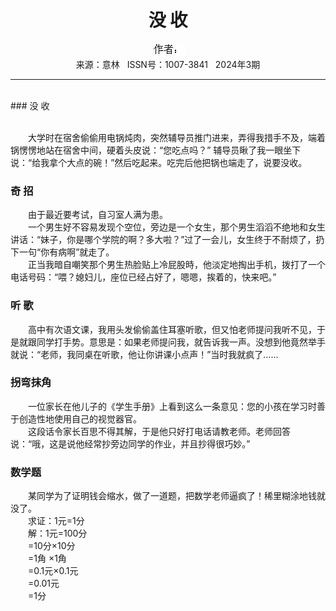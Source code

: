 # <center>没 收</center>

<div align=center><img src="https://raw.githubusercontent.com/leaguecn/magazines/main/img_authors/%25d7%25f7%25d5%25df%25a3%25ba.jpg"></div>

<center>来源：意林   ISSN号：1007-3841   2024年3期</center>

* * *

<br>### 没 收

  
<br>　　大学时在宿舍偷偷用电锅炖肉，突然辅导员推门进来，弄得我措手不及，端着锅愣愣地站在宿舍中间，硬着头皮说：“您吃点吗？” 辅导员瞅了我一眼坐下说：“给我拿个大点的碗！”然后吃起来。吃完后他把锅也端走了，说要没收。

### 奇 招

  
　　由于最近要考试，自习室人满为患。  
　　一个男生好不容易发现个空位，旁边是一个女生，那个男生滔滔不绝地和女生讲话：“妹子，你是哪个学院的啊？多大啦？”过了一会儿，女生终于不耐烦了，扔下一句“你有病啊”就走了。  
　　正当我暗自嘲笑那个男生热脸贴上冷屁股時，他淡定地掏出手机，拨打了一个电话号码：“喂？媳妇儿，座位已经占好了，嗯嗯，挨着的，快来吧。”

### 听 歌

  
　　高中有次语文课，我用头发偷偷盖住耳塞听歌，但又怕老师提问我听不见，于是就跟同学打手势。意思是：如果老师提问我，就告诉我一声。没想到他竟然举手就说：“老师，我同桌在听歌，他让你讲课小点声！”当时我就疯了……

### 拐弯抹角

  
　　一位家长在他儿子的《学生手册》上看到这么一条意见：您的小孩在学习时善于创造性地使用自己的视觉器官。  
　　这段话令家长百思不得其解，于是他只好打电话请教老师。老师回答说：“哦，这是说他经常抄旁边同学的作业，并且抄得很巧妙。”

### 数学题

  
　　某同学为了证明钱会缩水，做了一道题，把数学老师逼疯了！稀里糊涂地钱就没了。  
　　求证：1元=1分  
　　解：1元=100分  
　　=10分×10分  
　　=1角 ×1角  
　　=0.1元×0.1元  
　　=0.01元  
　　=1分
